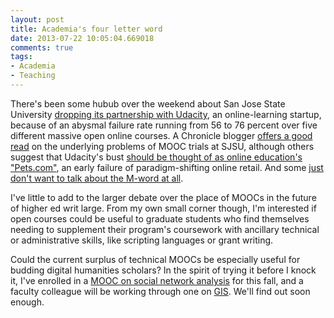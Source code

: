```yaml
---
layout: post
title: Academia's four letter word
date: 2013-07-22 10:05:04.669018
comments: true
tags:
- Academia
- Teaching
---
```


There's been some hubub over the weekend about San Jose State University [dropping its partnership with Udacity](http://www.slate.com/blogs/future_tense/2013/07/19/san_jose_state_suspends_udacity_online_classes_after_students_fail_final.html), an online-learning startup, because of an abysmal failure rate running from 56 to 76 percent over five different massive open online courses. A Chronicle blogger [offers a good read](http://web.archive.org/web/20170515000000*/http://chronicle.com/blognetwork/tenuredradical/2013/07/f-is-for-failure-or-dont-invest-your-pension-in-moocs-yet/) on the underlying problems of MOOC trials at SJSU, although others suggest that Udacity's bust [should be thought of as online education's "Pets.com"](https://twitter.com/Elijah_Meeks/status/359090677654630401), an early failure of paradigm-shifting online retail. And some [just don't want to talk about the M-word at all](https://twitter.com/jtheibault/status/357604686162968576).

I've little to add to the larger debate over the place of MOOCs in the future of higher ed writ large. From my own small corner though, I'm interested if open courses could be useful to graduate students who find themselves needing to supplement their program's coursework with ancillary technical or administrative skills, like scripting languages or grant writing.

Could the current surplus of technical MOOCs be especially useful for budding digital humanities scholars? In the spirit of trying it before I knock it, I've enrolled in a [MOOC on social network analysis](https://www.coursera.org/course/sna) for this fall, and a faculty colleague will be working through one on [GIS](https://www.coursera.org/course/maps). We'll find out soon enough.
